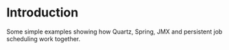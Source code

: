 Introduction
============

Some simple examples showing how Quartz, Spring, JMX and persistent job scheduling work together.

